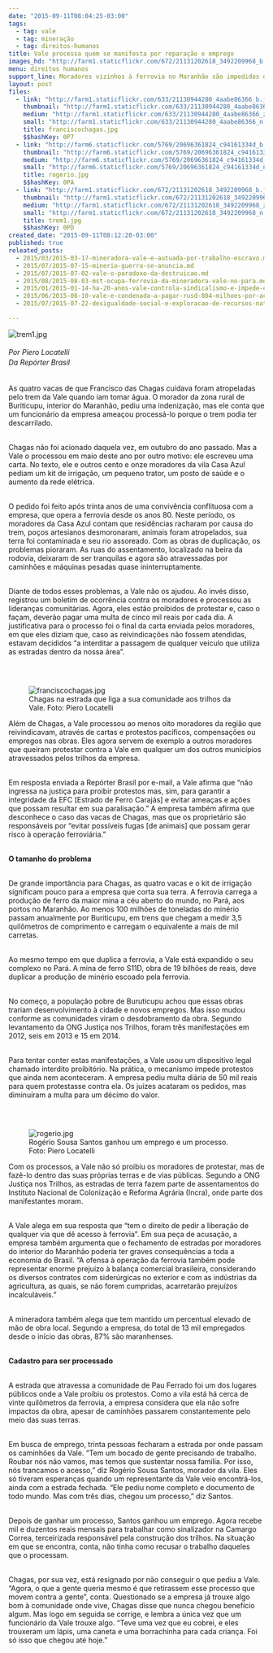 ```yaml
---
date: "2015-09-11T08:04:25-03:00"
tags:
  - tag: vale
  - tag: mineração
  - tag: direitos-humanos
title: Vale processa quem se manifesta por reparação e emprego
images_hd: "http://farm1.staticflickr.com/672/21131202618_3492209968_b.jpg"
menu: direitos humanos
support_line: Moradores vizinhos à ferrovia no Maranhão são impedidos de protestar contra a mineradora. Multa é de cinco mil reais por dia.
layout: post
files:
  - link: "http://farm1.staticflickr.com/633/21130944280_4aabe86366_b.jpg"
    thumbnail: "http://farm1.staticflickr.com/633/21130944280_4aabe86366_t.jpg"
    medium: "http://farm1.staticflickr.com/633/21130944280_4aabe86366_z.jpg"
    small: "http://farm1.staticflickr.com/633/21130944280_4aabe86366_n.jpg"
    title: franciscochagas.jpg
    $$hashKey: 0P7
  - link: "http://farm6.staticflickr.com/5769/20696361824_c94161334d_b.jpg"
    thumbnail: "http://farm6.staticflickr.com/5769/20696361824_c94161334d_t.jpg"
    medium: "http://farm6.staticflickr.com/5769/20696361824_c94161334d_z.jpg"
    small: "http://farm6.staticflickr.com/5769/20696361824_c94161334d_n.jpg"
    title: rogerio.jpg
    $$hashKey: 0PA
  - link: "http://farm1.staticflickr.com/672/21131202618_3492209968_b.jpg"
    thumbnail: "http://farm1.staticflickr.com/672/21131202618_3492209968_t.jpg"
    medium: "http://farm1.staticflickr.com/672/21131202618_3492209968_z.jpg"
    small: "http://farm1.staticflickr.com/672/21131202618_3492209968_n.jpg"
    title: trem1.jpg
    $$hashKey: 0PD
created_date: "2015-09-11T08:12:20-03:00"
published: true
releated_posts:
  - 2015/03/2015-03-17-mineradora-vale-e-autuada-por-trabalho-escravo.md
  - 2015/07/2015-07-15-minerio-guerra-se-anuncia.md
  - 2015/07/2015-07-02-vale-o-paradoxo-da-destruicao.md
  - 2015/08/2015-08-03-mst-ocupa-ferrovia-da-mineradora-vale-no-para.md
  - 2015/01/2015-01-14-ha-20-anos-vale-controla-sindicalismo-e-impede-eleicoes-em-carajas.md
  - 2015/06/2015-06-10-vale-e-condenada-a-pagar-rusd-804-milhoes-por-acidentes-de-trabalho.md
  - 2015/07/2015-07-22-desigualdade-social-e-exploracao-de-recursos-naturais-estao-diretamente-associados-diz-professor.md

---
```

<p style="line-height: 20.8px;"><img alt="trem1.jpg" src="http://farm1.staticflickr.com/672/21131202618_3492209968_b.jpg" /></p>

<p style="line-height: 20.8px;"><em>Por Piero Locatelli<br />
Da&nbsp;Rep&oacute;rter Brasil</em>&nbsp;</p>

<p><br />
As quatro vacas de que Francisco das Chagas cuidava foram atropeladas pelo trem da Vale quando iam tomar &aacute;gua. O morador da zona rural de Buriticupu, interior do Maranh&atilde;o, pediu uma indeniza&ccedil;&atilde;o, mas ele conta que um funcion&aacute;rio da empresa amea&ccedil;ou process&aacute;-lo porque o trem podia ter descarrilado.</p>

<p><br />
Chagas n&atilde;o foi acionado daquela vez, em outubro do ano passado. Mas a Vale o processou em maio deste ano por outro motivo: ele escreveu uma carta. No texto, ele e outros cento e onze moradores da vila Casa Azul pediam um kit de irriga&ccedil;&atilde;o, um pequeno trator, um posto de sa&uacute;de e o aumento da rede el&eacute;trica.</p>

<p><br />
O pedido foi feito ap&oacute;s trinta anos de uma conviv&ecirc;ncia conflituosa com a empresa, que opera a ferrovia desde os anos 80. Neste per&iacute;odo, os moradores da Casa Azul contam que resid&ecirc;ncias racharam por causa do trem, po&ccedil;os artesianos desmoronaram, animais foram atropelados, sua terra foi contaminada e seu rio assoreado. Com as obras de duplica&ccedil;&atilde;o, os problemas pioraram. As ruas do assentamento, localizado na beira da rodovia, deixaram de ser tranquilas e agora s&atilde;o atravessadas por caminh&otilde;es e m&aacute;quinas pesadas quase ininterruptamente.</p>

<p><br />
Diante de todos esses problemas, a Vale n&atilde;o os ajudou. Ao inv&eacute;s disso, registrou um boletim de ocorr&ecirc;ncia contra os moradores e processou as lideran&ccedil;as comunit&aacute;rias. Agora, eles est&atilde;o proibidos de protestar e, caso o fa&ccedil;am, dever&atilde;o pagar uma multa de cinco mil reais por cada dia. A justificativa para o processo foi o final da carta enviada pelos moradores, em que eles diziam que, caso as reivindica&ccedil;&otilde;es n&atilde;o fossem atendidas, estavam decididos &ldquo;a interditar a passagem de qualquer ve&iacute;culo que utiliza as estradas dentro da nossa &aacute;rea&rdquo;.</p>

<p>&nbsp;</p>

<figure class="image" style="float:right"><img alt="franciscochagas.jpg" src="http://farm1.staticflickr.com/633/21130944280_4aabe86366_b.jpg" />
<figcaption>Chagas na estrada que liga a sua comunidade aos trilhos da Vale. Foto: Piero Locatelli<br />
</figcaption>
</figure>

<p>Al&eacute;m de Chagas, a Vale processou ao menos oito moradores da regi&atilde;o que reivindicavam, atrav&eacute;s de cartas e protestos pac&iacute;ficos, compensa&ccedil;&otilde;es ou empregos nas obras. Eles agora servem de exemplo a outros moradores que queiram protestar contra a Vale em qualquer um dos outros munic&iacute;pios atravessados pelos trilhos da empresa.</p>

<p><br />
Em resposta enviada a Rep&oacute;rter Brasil por e-mail, a Vale afirma que &ldquo;n&atilde;o ingressa na justi&ccedil;a para proibir protestos mas, sim, para garantir a integridade da EFC [Estrado de Ferro Caraj&aacute;s] e evitar amea&ccedil;as e a&ccedil;&otilde;es que possam resultar em sua paralisa&ccedil;&atilde;o.&rdquo; A empresa tamb&eacute;m afirma que desconhece o caso das vacas de Chagas, mas que os propriet&aacute;rio s&atilde;o respons&aacute;veis por &ldquo;evitar poss&iacute;veis fugas [de animais] que possam gerar risco &agrave; opera&ccedil;&atilde;o ferrovi&aacute;ria.&rdquo;</p>

<p><br />
<strong>O tamanho do problema</strong></p>

<p><br />
De grande import&acirc;ncia para Chagas, as quatro vacas e o kit de irriga&ccedil;&atilde;o significam pouco para a empresa que corta sua terra. A ferrovia carrega a produ&ccedil;&atilde;o de ferro da maior mina a c&eacute;u aberto do mundo, no Par&aacute;, aos portos no Maranh&atilde;o. Ao menos 100 milh&otilde;es de toneladas do min&eacute;rio passam anualmente por Buriticupu, em trens que chegam a medir 3,5 quil&ocirc;metros de comprimento e carregam o equivalente a mais de mil carretas.</p>

<p><br />
Ao mesmo tempo em que duplica a ferrovia, a Vale est&aacute; expandido o seu complexo no Par&aacute;. A mina de ferro S11D, obra de 19 bilh&otilde;es de reais, deve duplicar a produ&ccedil;&atilde;o de min&eacute;rio escoado pela ferrovia.</p>

<p><br />
No come&ccedil;o, a popula&ccedil;&atilde;o pobre de Buruticupu achou que essas obras trariam desenvolvimento &agrave; cidade e novos empregos. Mas isso mudou conforme as comunidades viram o desdobramento da obra. Segundo levantamento da ONG Justi&ccedil;a nos Trilhos, foram tr&ecirc;s manifesta&ccedil;&otilde;es em 2012, seis em 2013 e 15 em 2014.</p>

<p><br />
Para tentar conter estas manifesta&ccedil;&otilde;es, a Vale usou um dispositivo legal chamado interdito proibit&oacute;rio. Na pr&aacute;tica, o mecanismo impede protestos que ainda nem aconteceram. A empresa pediu multa di&aacute;ria de 50 mil reais para quem protestasse contra ela. Os ju&iacute;zes acataram os pedidos, mas diminu&iacute;ram a multa para um d&eacute;cimo do valor.</p>

<p>&nbsp;</p>

<figure class="image" style="float:left"><img alt="rogerio.jpg" src="http://farm6.staticflickr.com/5769/20696361824_c94161334d_b.jpg" />
<figcaption>Rog&eacute;rio Sousa Santos ganhou um emprego e um processo. Foto: Piero Locatelli<br />
</figcaption>
</figure>

<p>Com os processos, a Vale n&atilde;o s&oacute; proibiu os moradores de protestar, mas de faz&ecirc;-lo dentro das suas pr&oacute;prias terras e de vias p&uacute;blicas. Segundo a ONG Justi&ccedil;a nos Trilhos, as estradas de terra fazem parte de assentamentos do Instituto Nacional de Coloniza&ccedil;&atilde;o e Reforma Agr&aacute;ria (Incra), onde parte dos manifestantes moram.</p>

<p><br />
A Vale alega em sua resposta que &ldquo;tem o direito de pedir a libera&ccedil;&atilde;o de qualquer via que d&ecirc; acesso &agrave; ferrovia&rdquo;. Em sua pe&ccedil;a de acusa&ccedil;&atilde;o, a empresa tamb&eacute;m argumenta que o fechamento de estradas por moradores do interior do Maranh&atilde;o poderia ter graves consequ&ecirc;ncias a toda a economia do Brasil. &ldquo;A ofensa &agrave; opera&ccedil;&atilde;o da ferrovia tamb&eacute;m pode representar enorme preju&iacute;zo &agrave; balan&ccedil;a comercial brasileira, considerando os diversos contratos com sider&uacute;rgicas no exterior e com as ind&uacute;strias da agricultura, as quais, se n&atilde;o forem cumpridas, acarretar&atilde;o preju&iacute;zos incalcul&aacute;veis.&rdquo;</p>

<p><br />
A mineradora tamb&eacute;m alega que tem mantido um percentual elevado de m&atilde;o de obra local. Segundo a empresa, do total de 13 mil empregados desde o in&iacute;cio das obras, 87% s&atilde;o maranhenses.</p>

<p><br />
<strong>Cadastro para ser processado</strong></p>

<p><br />
A estrada que atravessa a comunidade de Pau Ferrado foi um dos lugares p&uacute;blicos onde a Vale proibiu os protestos. Como a vila est&aacute; h&aacute; cerca de vinte quil&ocirc;metros da ferrovia, a empresa considera que ela n&atilde;o sofre impactos da obra, apesar de caminh&otilde;es passarem constantemente pelo meio das suas terras.</p>

<p><br />
Em busca de emprego, trinta pessoas fecharam a estrada por onde passam os caminh&otilde;es da Vale. &ldquo;Tem um bocado de gente precisando de trabalho. Roubar n&oacute;s n&atilde;o vamos, mas temos que sustentar nossa fam&iacute;lia. Por isso, n&oacute;s trancamos o acesso,&rdquo; diz Rog&eacute;rio Sousa Santos, morador da vila. Eles s&oacute; tiveram esperan&ccedil;as quando um representante da Vale veio encontr&aacute;-los, ainda com a estrada fechada. &ldquo;Ele pediu nome completo e documento de todo mundo. Mas com tr&ecirc;s dias, chegou um processo,&rdquo; diz Santos.</p>

<p><br />
Depois de ganhar um processo, Santos ganhou um emprego. Agora recebe mil e duzentos reais mensais para trabalhar como sinalizador na Camargo Correa, terceirizada respons&aacute;vel pela constru&ccedil;&atilde;o dos trilhos. Na situa&ccedil;&atilde;o em que se encontra, conta, n&atilde;o tinha como recusar o trabalho daqueles que o processam.</p>

<p><br />
Chagas, por sua vez, est&aacute; resignado por n&atilde;o conseguir o que pediu a Vale. &ldquo;Agora, o que a gente queria mesmo &eacute; que retirassem esse processo que movem contra a gente&rdquo;, conta. Questionado se a empresa j&aacute; trouxe algo bom &agrave; comunidade onde vive, Chagas disse que nunca chegou benef&iacute;cio algum. Mas logo em seguida se corrige, e lembra a &uacute;nica vez que um funcion&aacute;rio da Vale trouxe algo. &ldquo;Teve uma vez que eu cobrei, e eles trouxeram um l&aacute;pis, uma caneta e uma borrachinha para cada crian&ccedil;a. Foi s&oacute; isso que chegou at&eacute; hoje.&rdquo;</p>
